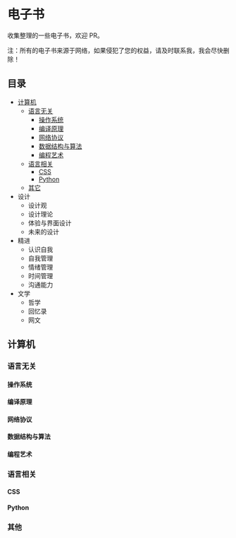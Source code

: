 电子书
============================

收集整理的一些电子书，欢迎 PR。

注：所有的电子书来源于网络，如果侵犯了您的权益，请及时联系我，我会尽快删除！

## 目录

- [计算机](#计算机)
  - [语言无关](#语言无关)
    - [操作系统](#操作系统)
    - [编译原理](#编译原理)
    - [网络协议](#网络协议)
    - [数据结构与算法](#数据结构与算法)
    - [编程艺术](#编程艺术)
  - [语言相关](#语言相关)
    - [CSS](#CSS)
    - [Python](#python)
  - [其它](#其他)
- 设计
  - 设计观
  - 设计理论
  - 体验与界面设计
  - 未来的设计
- 精进
  - 认识自我
  - 自我管理
  - 情绪管理
  - 时间管理
  - 沟通能力
- 文学
  - 哲学
  - 回忆录
  - 网文

## 计算机

### 语言无关

#### 操作系统



#### 编译原理



#### 网络协议



#### 数据结构与算法



#### 编程艺术



### 语言相关

#### CSS



#### Python



### 其他


